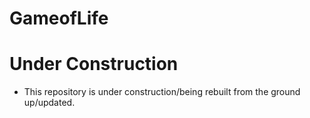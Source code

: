 # GameofLife

# Under Construction
- This repository is under construction/being rebuilt from the ground up/updated.
